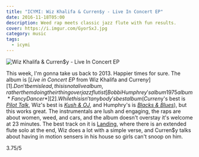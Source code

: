 ```yaml
---
title: "ICYMI: Wiz Khalifa & Curren$y - Live In Concert EP"
date: 2016-11-18T05:00
description: Weed rap meets classic jazz flute with fun results.
cover: https://i.imgur.com/GyorSxJ.jpg
category: music
tags: 
  - icymi
---
```


![Wiz Khalifa & Curren$y - Live In Concert EP](https://i.imgur.com/GyorSxJ.jpg)

This week, I'm gonna take us back to 2013. Happier times for sure. The album is
[*Live in Concert EP* from Wiz Khalifa and Curren$y][1]. Don't be mislead, this
is not a  live album, rather them doing their thing over jazz flutist [Bobbi Humphrey's album 1975 album *Fancy Dancer*][2].
While this isn't anybody's best album (Curren$y's best is [*Pilot Talk*][3],
Wiz's best is [*Kush & OJ*][4], and Humphry's is [*Blacks & Blues*][5]), but
this works great. The instrumentals are lush and engaging, the raps are about
women, weed, and cars, and the album doesn't overstay it's welcome at 23
minutes. The best track on it is [Landing][6], where there is an extended flute
solo at the end, Wiz does a lot with a simple verse, and Curren$y talks about
having in motion sensers in his house so girls can't snoop on him.

3.75/5

[1]: https://open.spotify.com/album/2r1pEm4zT8bzXy9zGKOLwe
[2]: https://open.spotify.com/album/1pT80BtTp6pzTvX3PFUHpb
[3]: https://open.spotify.com/album/5ydx8HEoTmJrxZuPKcTU4V
[4]: http://www.datpiff.com/Wiz-Khalifa-Kush-OJ-mixtape.112367.html
[5]: https://open.spotify.com/album/1zCeavwN7ZhPIGR5phKxJv
[6]: https://open.spotify.com/track/3GQsfS8DwxLPHWBBqFHOgI
